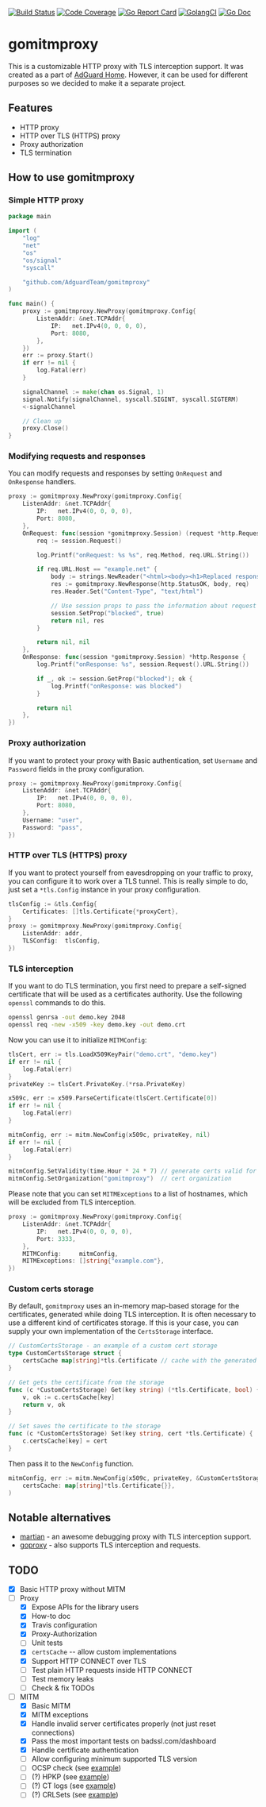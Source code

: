 [![Build Status](https://travis-ci.com/AdguardTeam/gomitmproxy.svg?branch=master)](https://travis-ci.com/AdguardTeam/gomitmproxy)
[![Code Coverage](https://img.shields.io/codecov/c/github/AdguardTeam/gomitmproxy/master.svg)](https://codecov.io/github/AdguardTeam/gomitmproxy?branch=master)
[![Go Report Card](https://goreportcard.com/badge/github.com/AdguardTeam/gomitmproxy)](https://goreportcard.com/report/AdguardTeam/gomitmproxy)
[![GolangCI](https://golangci.com/badges/github.com/AdguardTeam/gomitmproxy.svg)](https://golangci.com/r/github.com/AdguardTeam/gomitmproxy)
[![Go Doc](https://godoc.org/github.com/AdguardTeam/gomitmproxy?status.svg)](https://godoc.org/github.com/AdguardTeam/gomitmproxy)

# gomitmproxy

This is a customizable HTTP proxy with TLS interception support.
It was created as a part of [AdGuard Home](https://github.com/AdguardTeam/AdGuardHome).
However, it can be used for different purposes so we decided to make it a separate project.

## Features
 
* HTTP proxy
* HTTP over TLS (HTTPS) proxy
* Proxy authorization
* TLS termination

## How to use gomitmproxy

### Simple HTTP proxy

```go
package main

import (
	"log"
	"net"
	"os"
	"os/signal"
	"syscall"

	"github.com/AdguardTeam/gomitmproxy"
)

func main() {
	proxy := gomitmproxy.NewProxy(gomitmproxy.Config{
		ListenAddr: &net.TCPAddr{
			IP:   net.IPv4(0, 0, 0, 0),
			Port: 8080,
		},
	})
	err := proxy.Start()
	if err != nil {
		log.Fatal(err)
	}

	signalChannel := make(chan os.Signal, 1)
	signal.Notify(signalChannel, syscall.SIGINT, syscall.SIGTERM)
	<-signalChannel

	// Clean up
	proxy.Close()
}
```

### Modifying requests and responses

You can modify requests and responses by setting `OnRequest` and `OnResponse` handlers.

```go
proxy := gomitmproxy.NewProxy(gomitmproxy.Config{
    ListenAddr: &net.TCPAddr{
        IP:   net.IPv4(0, 0, 0, 0),
        Port: 8080,
    },
    OnRequest: func(session *gomitmproxy.Session) (request *http.Request, response *http.Response) {
        req := session.Request()

        log.Printf("onRequest: %s %s", req.Method, req.URL.String())

        if req.URL.Host == "example.net" {
            body := strings.NewReader("<html><body><h1>Replaced response</h1></body></html>")
            res := gomitmproxy.NewResponse(http.StatusOK, body, req)
            res.Header.Set("Content-Type", "text/html")

            // Use session props to pass the information about request being blocked
            session.SetProp("blocked", true)
            return nil, res
        }

        return nil, nil
    },
    OnResponse: func(session *gomitmproxy.Session) *http.Response {
        log.Printf("onResponse: %s", session.Request().URL.String())

        if _, ok := session.GetProp("blocked"); ok {
            log.Printf("onResponse: was blocked")
        }

        return nil
    },
})
```

### Proxy authorization

If you want to protect your proxy with Basic authentication, set `Username` and `Password`
fields in the proxy configuration.

```go
proxy := gomitmproxy.NewProxy(gomitmproxy.Config{
    ListenAddr: &net.TCPAddr{
        IP:   net.IPv4(0, 0, 0, 0),
        Port: 8080,
    },
    Username: "user",
    Password: "pass",
})
```

### HTTP over TLS (HTTPS) proxy

If you want to protect yourself from eavesdropping on your traffic to proxy, you can configure
it to work over a TLS tunnel. This is really simple to do, just set a `*tls.Config` instance
in your proxy configuration.

```go
tlsConfig := &tls.Config{
    Certificates: []tls.Certificate{*proxyCert},
}
proxy := gomitmproxy.NewProxy(gomitmproxy.Config{
    ListenAddr: addr,
    TLSConfig:  tlsConfig,
})
```

### TLS interception

If you want to do TLS termination, you first need to prepare a self-signed certificate
that will be used as a certificates authority. Use the following `openssl` commands to do this.

```bash
openssl genrsa -out demo.key 2048
openssl req -new -x509 -key demo.key -out demo.crt
```

Now you can use it to initialize `MITMConfig`:
```go
tlsCert, err := tls.LoadX509KeyPair("demo.crt", "demo.key")
if err != nil {
    log.Fatal(err)
}
privateKey := tlsCert.PrivateKey.(*rsa.PrivateKey)

x509c, err := x509.ParseCertificate(tlsCert.Certificate[0])
if err != nil {
    log.Fatal(err)
}

mitmConfig, err := mitm.NewConfig(x509c, privateKey, nil)
if err != nil {
    log.Fatal(err)
}

mitmConfig.SetValidity(time.Hour * 24 * 7) // generate certs valid for 7 days
mitmConfig.SetOrganization("gomitmproxy")  // cert organization
```

Please note that you can set `MITMExceptions` to a list of hostnames,
which will be excluded from TLS interception.

```go
proxy := gomitmproxy.NewProxy(gomitmproxy.Config{
    ListenAddr: &net.TCPAddr{
        IP:   net.IPv4(0, 0, 0, 0),
        Port: 3333,
    },
    MITMConfig:     mitmConfig,
    MITMExceptions: []string{"example.com"},
})
```

### Custom certs storage

By default, `gomitmproxy` uses an in-memory map-based storage for the certificates,
generated while doing TLS interception. It is often necessary to use a different kind
of certificates storage. If this is your case, you can supply your own implementation
of the `CertsStorage` interface.

```go
// CustomCertsStorage - an example of a custom cert storage
type CustomCertsStorage struct {
	certsCache map[string]*tls.Certificate // cache with the generated certificates
}

// Get gets the certificate from the storage
func (c *CustomCertsStorage) Get(key string) (*tls.Certificate, bool) {
	v, ok := c.certsCache[key]
	return v, ok
}

// Set saves the certificate to the storage
func (c *CustomCertsStorage) Set(key string, cert *tls.Certificate) {
	c.certsCache[key] = cert
}
```

Then pass it to the `NewConfig` function.

```go
mitmConfig, err := mitm.NewConfig(x509c, privateKey, &CustomCertsStorage{
    certsCache: map[string]*tls.Certificate{}},
)
```

## Notable alternatives

* [martian](https://github.com/google/martian) - an awesome debugging proxy with TLS interception support.
* [goproxy](https://github.com/elazarl/goproxy) - also supports TLS interception and requests. 

## TODO

* [X] Basic HTTP proxy without MITM
* [ ] Proxy
    * [X] Expose APIs for the library users
    * [X] How-to doc
    * [X] Travis configuration
    * [X] Proxy-Authorization
    * [ ] Unit tests
    * [X] `certsCache` -- allow custom implementations
    * [X] Support HTTP CONNECT over TLS
    * [ ] Test plain HTTP requests inside HTTP CONNECT
    * [ ] Test memory leaks
    * [ ] Check & fix TODOs
* [ ] MITM
    * [X] Basic MITM
    * [X] MITM exceptions
    * [X] Handle invalid server certificates properly (not just reset connections)
    * [X] Pass the most important tests on badssl.com/dashboard
    * [X] Handle certificate authentication
    * [ ] Allow configuring minimum supported TLS version
    * [ ] OCSP check (see [example](https://stackoverflow.com/questions/46626963/golang-sending-ocsp-request-returns))
    * [ ] (?) HPKP (see [example](https://github.com/tam7t/hpkp))
    * [ ] (?) CT logs (see [example](https://github.com/google/certificate-transparency-go))
    * [ ] (?) CRLSets (see [example](https://github.com/agl/crlset-tools))
